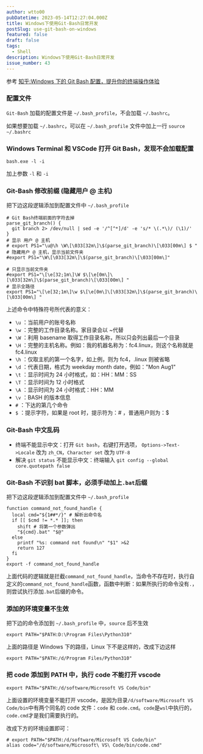 ```yaml
---
author: wtto00
pubDatetime: 2023-05-14T12:27:04.000Z
title: Windows下使用Git-Bash日常开发
postSlug: use-git-bash-on-windows
featured: false
draft: false
tags:
  - Shell
description: Windows下使用Git-Bash日常开发
issue_number: 43
---
```


参考 [知乎:Windows 下的 Git Bash 配置，提升你的终端操作体验](https://zhuanlan.zhihu.com/p/418321777)

### 配置文件

`Git-Bash` 加载的配置文件是 `~/.bash_profile`，不会加载 `~/.bashrc`。

如果想要加载 `~/.bashrc`，可以在 `~/.bash_profile` 文件中加上一行 `source ~/.bashrc`

### Windows Terminal 和 VSCode 打开 Git Bash，发现不会加载配置

`bash.exe -l -i`

加上参数 `-l` 和 `-i`

### Git-Bash 修改前缀 (隐藏用户 @ 主机)

把下边这段逻辑添加到配置文件中 `~/.bash_profile`

```shell
# Git Bash终端前面的字符去掉
parse_git_branch() {
  git branch 2> /dev/null | sed -e '/^[^*]/d' -e 's/* \(.*\)/ (\1)/'
}
# 显示 用户 @ 主机
# export PS1="\u@\h \W\[\033[32m\]\$(parse_git_branch)\[\033[00m\] $ "
# 隐藏用户 @ 主机，显示当前文件夹
#export PS1="\W\[\033[32m\]\$(parse_git_branch)\[\033[00m\]"

# 只显示当前文件夹
#export PS1="\[\e[32;1m\]\W $\[\e[0m\]\[\033[32m\]\$(parse_git_branch)\[\033[00m\] "
# 显示全路径
export PS1="\[\e[32;1m\]\w $\[\e[0m\]\[\033[32m\]\$(parse_git_branch)\[\033[00m\] "
```

上述命令中特殊符号所代表的意义：

- `\u` ：当前用户的账号名称
- `\w` ：完整的工作目录名称。家目录会以 ~代替
- `\W` ：利用 basename 取得工作目录名称，所以只会列出最后一个目录
- `\H` ：完整的主机名称。例如：我的机器名称为：fc4.linux，则这个名称就是 fc4.linux
- `\h` ：仅取主机的第一个名字，如上例，则为 fc4，.linux 则被省略
- `\d` ：代表日期，格式为 weekday month date，例如："Mon Aug1"
- `\t` ：显示时间为 24 小时格式，如：HH：MM：SS
- `\T` ：显示时间为 12 小时格式
- `\A` ：显示时间为 24 小时格式：HH：MM
- `\v` ：BASH 的版本信息
- `#` ：下达的第几个命令
- `$` ：提示字符，如果是 root 时，提示符为：# ，普通用户则为：$

### Git-Bash 中文乱码

- 终端不能显示中文：打开 `Git bash`，右键打开选项， `Options->Text->Locale` 改为 `zh_CN`，`Character set` 改为 `UTF-8`
- 解决 `git status` 不能显示中文：终端输入 `git config --global core.quotepath false`

### Git-Bash 不识别 bat 脚本，必须手动加上`.bat`后缀

把下边这段逻辑添加到配置文件中 `~/.bash_profile`

```shell
function command_not_found_handle {
  local cmd="${1##*/}" # 解析出命令名
  if [[ $cmd != *.* ]]; then
    shift # 将第一个参数弹出
    "${cmd}.bat" "$@"
  else
    printf "%s: command not found\n" "$1" >&2
    return 127
  fi
}
export -f command_not_found_handle
```

上面代码的逻辑就是拦截`command_not_found_handle`，当命令不存在时，执行自定义的`command_not_found_handle`函数，函数中判断：如果所执行的命令没有`.`，则尝试执行添加`.bat`后缀的命令。

### 添加的环境变量不生效

把下边的命令添加到 `~/.bash_profile` 中，`source` 后不生效

```shell
export PATH="$PATH:D:\Program Files\Python310"
```

上面的路径是 Windows 下的路径，Linux 下不是这样的，改成下边这样

```shell
export PATH="$PATH:/d/Program Files/Python310"
```

### 把 code 添加到 PATH 中，执行 code 不能打开 vscode

```shell
export PATH="$PATH:/d/software/Microsoft VS Code/bin"
```

上面设置的环境变量不能打开 vscode，是因为目录`/d/software/Microsoft VS Code/bin`中有两个同名的 code 文件：`code` 和 `code.cmd`。`code`是`wsl`中执行的，`code.cmd`才是我们需要执行的。

改成下方的环境设置即可：

```shell
# export PATH="$PATH:/d/software/Microsoft VS Code/bin"
alias code="/d/software/Microsoft\ VS\ Code/bin/code.cmd"
```
